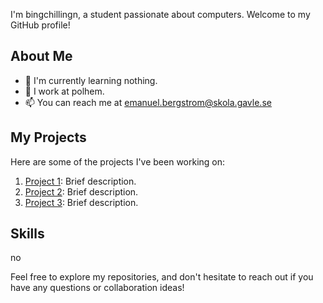 I'm bingchillingn, a student passionate about computers. Welcome to my GitHub profile!

## About Me

- 🌱 I'm currently learning nothing.
- 💼 I work at polhem.
- 📫 You can reach me at emanuel.bergstrom@skola.gavle.se

## My Projects

Here are some of the projects I've been working on:

1. [Project 1](link-to-project-1): Brief description.
2. [Project 2](link-to-project-2): Brief description.
3. [Project 3](link-to-project-3): Brief description.

## Skills
no

Feel free to explore my repositories, and don't hesitate to reach out if you have any questions or collaboration ideas!


